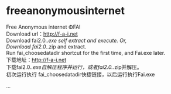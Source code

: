 # freeanonymousinternet
Free Anonymous internet ΦFAI<br />
Download url：http://f-a-i.net <br />
Download fai2.0.*.exe self extract and execute. Or, <br />
Download fai2.0.*.zip and extract.<br />
Run fai_choosedatadir shortcut for the first time, and Fai.exe later.<br />
下载地址：http://f-a-i.net <br />
下载fai2.0.*.exe自解压程序并运行，或者fai2.0.*.zip并解压。<br />
初次运行执行 fai_choosedatadir快捷链接，以后运行执行Fai.exe<br />

...
